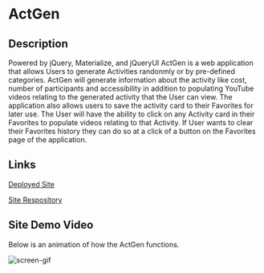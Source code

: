 # ActGen

## Description
Powered by jQuery, Materialize, and jQueryUI ActGen is a web application that allows Users to generate Activities randonmly or by pre-defined categories. ActGen will generate information about the activity like cost, number of participants and accessibility in addition to populating YouTube videos relating to the generated activity that the User can view.
The application also allows users to save the activity card to their Favorites for later use. The User will have the ability to click on any Activity card in their Favorites to populate videos relating to that Activity. If User wants to clear their Favorites history they can do so at a click of a button on the Favorites page of the application.

## Links

[Deployed Site](https://delaluz12.github.io/ActGen/)

[Site Respository](https://github.com/delaluz12/ActGen)

## Site Demo Video
Below is an animation of how the ActGen functions. 

![screen-gif](./assets/images/demo.gif)
